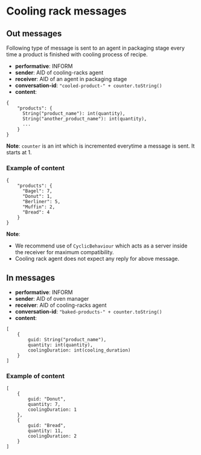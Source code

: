 # Cooling rack messages

## Out messages

Following type of message is sent to an agent in packaging stage every time a product is finished with cooling process of recipe.

-   **performative**: INFORM
-   **sender**: AID of cooling-racks agent
-   **receiver**: AID of an agent in packaging stage
-   **conversation-id**: `"cooled-product-" + counter.toString()`
-   **content**:
```
{
    "products": {
      String("product_name"): int(quantity),
      String("another_product_name"): int(quantity),
      ... 
    }
}
```
**Note**: `counter` is an int which is incremented everytime a message is sent. It starts at 1.

### Example of content

```
{
    "products": {
      "Bagel": 7,
      "Donut": 1,
      "Berliner": 5,
      "Muffin": 2,
      "Bread": 4
    }
}
```

**Note**:
-   We recommend use of `CyclicBehaviour` which acts as a server inside the receiver for maximum compatibility.
-   Cooling rack agent does not expect any reply for above message.

## In messages

-   **performative**: INFORM
-   **sender**: AID of oven manager
-   **receiver**: AID of cooling-racks agent
-   **conversation-id**: `"baked-products-" + counter.toString()`
-   **content**:
```
[
    {
        guid: String("product_name"),
        quantity: int(quantity),
        coolingDuration: int(cooling_duration)
    }
]
```
### Example of content

```
[
    {
        guid: "Donut",
        quantity: 7,
        coolingDuration: 1
    },
    {
        guid: "Bread",
        quantity: 11,
        coolingDuration: 2
    }
]
```

